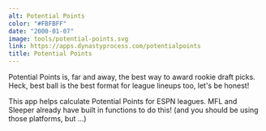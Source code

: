 ```yaml
---
alt: Potential Points
color: "#FBFBFF"
date: "2000-01-07"
image: tools/potential-points.svg
link: https://apps.dynastyprocess.com/potentialpoints
title: Potential Points
---
```


Potential Points is, far and away, the best way to award rookie draft picks. Heck, best ball is the best format for league lineups too, let's be honest! 

This app helps calculate Potential Points for ESPN leagues. MFL and Sleeper already have built in functions to do this! (and you should be using those platforms, but ...)
